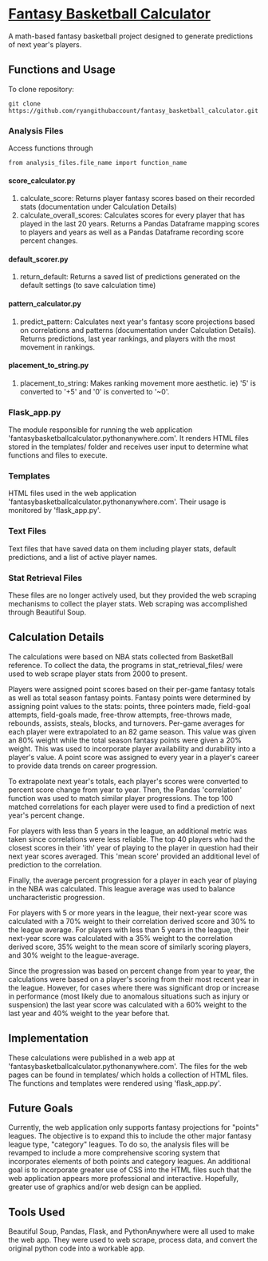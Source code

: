 # <a href="https://fantasybasketballcalculator.pythonanywhere.com/">Fantasy Basketball Calculator</a>
A math-based fantasy basketball project designed to generate predictions of next year's players.

## Functions and Usage
To clone repository:
```
git clone https://github.com/ryangithubaccount/fantasy_basketball_calculator.git
```
### Analysis Files
Access functions through
```
from analysis_files.file_name import function_name
```
#### score_calculator.py
1) calculate_score: Returns player fantasy scores based on their recorded stats (documentation under Calculation Details)
2) calculate_overall_scores: Calculates scores for every player that has played in the last 20 years. Returns a Pandas Dataframe mapping scores to players and years as well as a Pandas Dataframe recording score percent changes.
#### default_scorer.py
1) return_default: Returns a saved list of predictions generated on the default settings (to save calculation time)
#### pattern_calculator.py
1) predict_pattern: Calculates next year's fantasy score projections based on correlations and patterns (documentation under Calculation Details). Returns predictions, last year rankings, and players with the most movement in rankings.
#### placement_to_string.py
1) placement_to_string: Makes ranking movement more aesthetic. ie) '5' is converted to '+5' and '0' is converted to '~0'.

### Flask_app.py
The module responsible for running the web application 'fantasybasketballcalculator.pythonanywhere.com'. It renders HTML files stored in the templates/ folder and receives user input to determine what functions and files to execute.

### Templates
HTML files used in the web application 'fantasybasketballcalculator.pythonanywhere.com'. Their usage is monitored by 'flask_app.py'.

### Text Files
Text files that have saved data on them including player stats, default predictions, and a list of active player names.

### Stat Retrieval Files
These files are no longer actively used, but they provided the web scraping mechanisms to collect the player stats. Web scraping was accomplished through Beautiful Soup.


## Calculation Details
The calculations were based on NBA stats collected from BasketBall reference. To collect the data, the programs in stat_retrieval_files/ were used to web scrape
player stats from 2000 to present.

Players were assigned point scores based on their per-game fantasy totals as well as total season fantasy points. Fantasy points were determined by assigning
point values to the stats: points, three pointers made, field-goal attempts, field-goals made, free-throw attempts, free-throws made, rebounds, assists,
steals, blocks, and turnovers. Per-game averages for each player were extrapolated to an 82 game season. This value was given an 80% weight while the total season
fantasy points were given a 20% weight. This was used to incorporate player availability and durability into a player's value. A point score was assigned to every
year in a player's career to provide data trends on career progression.

To extrapolate next year's totals, each player's scores were converted to percent score change from year to year. Then, the Pandas 'correlation' function was used
to match similar player progressions. The top 100 matched correlations for each player were used to find a prediction of next year's percent change.

For players with less than 5 years in the league, an additional metric was taken since correlations were less reliable. The top 40 players who had the closest scores in their 'ith' year of playing to the player in question had their next year scores averaged. This 'mean score' provided an additional level of prediction
to the correlation.

Finally, the average percent progression for a player in each year of playing in the NBA was calculated. This league average was used to balance uncharacteristic
progression.

For players with 5 or more years in the league, their next-year score was calculated with a 70% weight to their correlation derived score and 30% to the league
average. For players with less than 5 years in the league, their next-year score was calculated with a 35% weight to the correlation derived score, 35% weight to
the mean score of similarly scoring players, and 30% weight to the league-average.

Since the progression was based on percent change from year to year, the calculations were based on a player's scoring from their most recent year in the league. 
However, for cases where there was significant drop or increase in performance (most likely due to anomalous situations such as injury or suspension) the last year
score was calculated with a 60% weight to the last year and 40% weight to the year before that.

## Implementation
These calculations were published in a web app at 'fantasybasketballcalculator.pythonanywhere.com'. The files for the web pages can be found in templates/ which holds a collection of HTML files. The functions and templates were rendered using 'flask_app.py'.

## Future Goals
Currently, the web application only supports fantasy projections for "points" leagues. The objective is to expand this to include the other major fantasy league type, "category" leagues. To do so, the analysis files will be revamped to include a more comprehensive scoring system that incorporates elements of both points and category leagues.
An additional goal is to incorporate greater use of CSS into the HTML files such that the web application appears more professional and interactive. Hopefully, greater use of graphics and/or web design can be applied.

## Tools Used
Beautiful Soup, Pandas, Flask, and PythonAnywhere were all used to make the web app. They were used to web scrape, process data, and convert the original python
code into a workable app.
